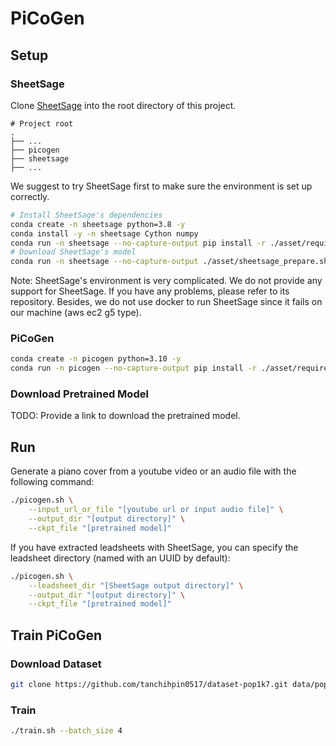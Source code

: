 # PiCoGen

## Setup
### SheetSage
Clone [SheetSage](https://github.com/chrisdonahue/sheetsage) into the root directory of this project.
```
# Project root
.
├── ...
├── picogen
├── sheetsage
├── ...
```
We suggest to try SheetSage first to make sure the environment is set up correctly.
```sh
# Install SheetSage's dependencies
conda create -n sheetsage python=3.8 -y
conda install -y -n sheetsage Cython numpy
conda run -n sheetsage --no-capture-output pip install -r ./asset/requirements_sheetsage.txt
# Download SheetSage's model
conda run -n sheetsage --no-capture-output ./asset/sheetsage_prepare.sh
```
Note: SheetSage's environment is very complicated. We do not provide any support for SheetSage. If you have any problems, please refer to its repository. Besides, we do not use docker to run SheetSage since it fails on our machine (aws ec2 g5 type).

### PiCoGen
```sh
conda create -n picogen python=3.10 -y
conda run -n picogen --no-capture-output pip install -r ./asset/requirements_picogen.txt
```

### Download Pretrained Model
TODO: Provide a link to download the pretrained model.

## Run
Generate a piano cover from a youtube video or an audio file with the following command:
```sh
./picogen.sh \
    --input_url_or_file "[youtube url or input audio file]" \
    --output_dir "[output directory]" \
    --ckpt_file "[pretrained model]"
```
If you have extracted leadsheets with SheetSage, you can specify the leadsheet directory (named with an UUID by default):
```sh
./picogen.sh \
    --leadsheet_dir "[SheetSage output directory]" \
    --output_dir "[output directory]" \
    --ckpt_file "[pretrained model]"
```


## Train PiCoGen

### Download Dataset
```sh
git clone https://github.com/tanchihpin0517/dataset-pop1k7.git data/pop1k7
```

### Train
```sh
./train.sh --batch_size 4
```